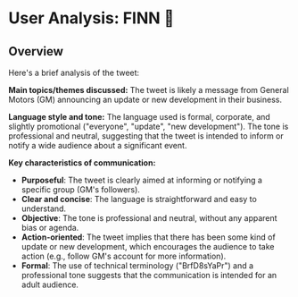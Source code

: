 # User Analysis: FINN 🧲

## Overview

Here's a brief analysis of the tweet:

**Main topics/themes discussed:**
The tweet is likely a message from General Motors (GM) announcing an update or new development in their business.

**Language style and tone:**
The language used is formal, corporate, and slightly promotional ("everyone", "update", "new development"). The tone is professional and neutral, suggesting that the tweet is intended to inform or notify a wide audience about a significant event.

**Key characteristics of communication:**

* **Purposeful**: The tweet is clearly aimed at informing or notifying a specific group (GM's followers).
* **Clear and concise**: The language is straightforward and easy to understand.
* **Objective**: The tone is professional and neutral, without any apparent bias or agenda.
* **Action-oriented**: The tweet implies that there has been some kind of update or new development, which encourages the audience to take action (e.g., follow GM's account for more information).
* **Formal**: The use of technical terminology ("BrfD8sYaPr") and a professional tone suggests that the communication is intended for an adult audience.